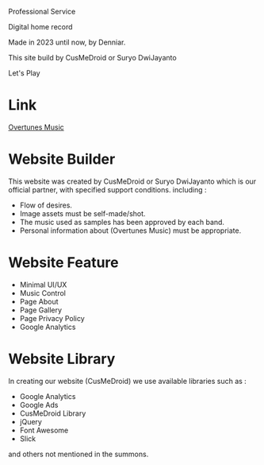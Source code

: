 Professional Service

Digital home record

Made in 2023 until now, by Denniar.

This site build by CusMeDroid or Suryo DwiJayanto

Let's Play

# Link
[Overtunes Music](https://overtunesmusic.github.io/)

# Website Builder
This website was created by CusMeDroid or Suryo DwiJayanto which is our official partner, with specified support conditions. including :
- Flow of desires.
- Image assets must be self-made/shot.
- The music used as samples has been approved by each band.
- Personal information about (Overtunes Music) must be appropriate.

# Website Feature
- Minimal UI/UX
- Music Control
- Page About
- Page Gallery
- Page Privacy Policy
- Google Analytics

# Website Library
In creating our website (CusMeDroid) we use available libraries such as :
- Google Analytics
- Google Ads
- CusMeDroid Library
- jQuery
- Font Awesome
- Slick

and others not mentioned in the summons.
